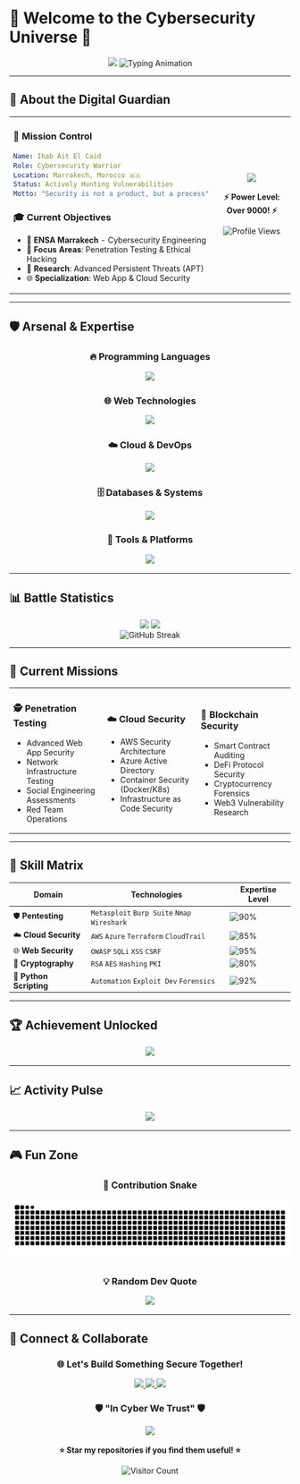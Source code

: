 # 🌟 Welcome to the Cybersecurity Universe 🌟

<div align="center">
  
  <!-- Animated Header with Gradient -->
  <img src="https://capsule-render.vercel.app/api?type=waving&color=gradient&customColorList=0,2,2,5,30&height=200&section=header&text=Ihab%20Ait%20El%20Caid&fontSize=65&fontColor=ffffff&fontAlignY=35&desc=🛡️%20Cybersecurity%20Architect%20|%20🔥%20Ethical%20Hacker%20|%20☁️%20Cloud%20Security%20Specialist&descSize=18&descAlignY=55&animation=fadeIn"/>
  
  <!-- Typing Animation Effect -->
  <img src="https://readme-typing-svg.herokuapp.com?font=Orbitron&size=30&duration=3000&pause=1000&color=00D9FF&center=true&vCenter=true&multiline=true&width=800&height=100&lines=💻+Penetration+Testing+Expert;🔐+Smart+Contract+Security+Auditor;☁️+Cloud+Infrastructure+Guardian;🚀+Next-Gen+Security+Innovator" alt="Typing Animation" />

</div>

---

## 🚀 **About the Digital Guardian**

<table align="center">
<tr>
<td width="50%">

### 🎯 **Mission Control**
```yaml
Name: Ihab Ait El Caid
Role: Cybersecurity Warrior
Location: Marrakech, Morocco 🇲🇦
Status: Actively Hunting Vulnerabilities
Motto: "Security is not a product, but a process"
```

### 🎓 **Current Objectives**
- 🏫 **ENSA Marrakech** - Cybersecurity Engineering
- 🎯 **Focus Areas**: Penetration Testing & Ethical Hacking
- 🔬 **Research**: Advanced Persistent Threats (APT)
- 🌐 **Specialization**: Web App & Cloud Security

</td>
<td width="50%">

<div align="center">
  <img src="https://github.com/mirsazzathossain/mirsazzathossain/blob/master/gifs/octocat-anime.gif" width="300"/>
  
  **⚡ Power Level: Over 9000! ⚡**
  
  <img src="https://komarev.com/ghpvc/?username=ihabaec&label=🕵️‍♂️%20Profile%20Infiltrations&color=blueviolet&style=for-the-badge&logo=github" alt="Profile Views" />
</div>

</td>
</tr>
</table>

---

## 🛡️ **Arsenal & Expertise**

<div align="center">

### 🔥 **Programming Languages**
<img src="https://skillicons.dev/icons?i=python,js,bash,solidity,c,cpp,java,go&theme=dark" />

### 🌐 **Web Technologies**
<img src="https://skillicons.dev/icons?i=nextjs,nodejs,react,django,flask,html,css,tailwind&theme=dark" />

### ☁️ **Cloud & DevOps**
<img src="https://skillicons.dev/icons?i=aws,azure,gcp,docker,kubernetes,terraform,ansible,jenkins&theme=dark" />

### 🗄️ **Databases & Systems**
<img src="https://skillicons.dev/icons?i=postgresql,mongodb,redis,mysql,elasticsearch,grafana,prometheus&theme=dark" />

### 🔧 **Tools & Platforms**
<img src="https://skillicons.dev/icons?i=linux,git,vscode,vim,figma,postman,nginx,apache&theme=dark" />

</div>

---

## 📊 **Battle Statistics**

<div align="center">
  
  <!-- GitHub Stats with Custom Theme -->
  <img src="https://github-readme-stats.vercel.app/api?username=ihabaec&show_icons=true&theme=radical&hide_border=true&bg_color=0D1117&title_color=FF6B6B&icon_color=FF6B6B&text_color=C9D1D9" height="180"/>
  
  <img src="https://github-readme-stats.vercel.app/api/top-langs/?username=ihabaec&layout=compact&theme=radical&hide_border=true&bg_color=0D1117&title_color=FF6B6B" height="180"/>

</div>

<div align="center">
  
  <!-- Enhanced Streak Stats -->
  <img src="https://streak-stats.demolab.com/?user=ihabaec&theme=highcontrast&background=0D1117&ring=FF6B6B&fire=FFD93D&currStreakNum=6AD3F0&hide_border=true&stroke=FF6B6B" alt="GitHub Streak" />
  
</div>

---

## 🎯 **Current Missions**

<table>
<tr>
<td width="33%">

### 🕵️ **Penetration Testing**
- Advanced Web App Security
- Network Infrastructure Testing
- Social Engineering Assessments
- Red Team Operations

</td>
<td width="33%">

### ☁️ **Cloud Security**
- AWS Security Architecture
- Azure Active Directory
- Container Security (Docker/K8s)
- Infrastructure as Code Security

</td>
<td width="33%">

### 🔐 **Blockchain Security**
- Smart Contract Auditing
- DeFi Protocol Security
- Cryptocurrency Forensics
- Web3 Vulnerability Research

</td>
</tr>
</table>

---

## 🌟 **Skill Matrix**

<div align="center">

| **Domain** | **Technologies** | **Expertise Level** |
|------------|------------------|-------------------|
| 🛡️ **Pentesting** | `Metasploit` `Burp Suite` `Nmap` `Wireshark` | ![90%](https://progress-bar.dev/90?color=ff6b6b) |
| ☁️ **Cloud Security** | `AWS` `Azure` `Terraform` `CloudTrail` | ![85%](https://progress-bar.dev/85?color=4ecdc4) |
| 🌐 **Web Security** | `OWASP` `SQLi` `XSS` `CSRF` | ![95%](https://progress-bar.dev/95?color=45b7d1) |
| 🔐 **Cryptography** | `RSA` `AES` `Hashing` `PKI` | ![80%](https://progress-bar.dev/80?color=f7b731) |
| 🐍 **Python Scripting** | `Automation` `Exploit Dev` `Forensics` | ![92%](https://progress-bar.dev/92?color=5f27cd) |

</div>

---

## 🏆 **Achievement Unlocked**

<div align="center">
  
  <img src="https://github-profile-trophy.vercel.app/?username=ihabaec&theme=radical&no-frame=true&no-bg=true&margin-w=4&row=2&column=4" />
  
</div>

---

## 📈 **Activity Pulse**

<div align="center">
  
  <img src="https://github-readme-activity-graph.vercel.app/graph?username=ihabaec&theme=redical&bg_color=0D1117&color=FF6B6B&line=FF6B6B&point=FFFFFF&area=true&hide_border=true" />
  
</div>

---

## 🎮 **Fun Zone**

<div align="center">

### 🐍 **Contribution Snake**
<img src="https://github.com/ihabaec/ihabaec/blob/output/github-contribution-grid-snake-dark.svg" />

### 💡 **Random Dev Quote**
<img src="https://quotes-github-readme.vercel.app/api?type=horizontal&theme=radical" />

</div>

---

## 🤝 **Connect & Collaborate**

<div align="center">

### 🌐 **Let's Build Something Secure Together!**

<a href="https://www.linkedin.com/in/ihab-ait-el-caid-654750285/">
  <img src="https://img.shields.io/badge/LinkedIn-0077B5?style=for-the-badge&logo=linkedin&logoColor=white&labelColor=0077B5" />
</a>
<a href="mailto:ihabaec@gmail.com">
  <img src="https://img.shields.io/badge/Gmail-D14836?style=for-the-badge&logo=gmail&logoColor=white&labelColor=D14836" />
</a>
<a href="https://discord.gg/yourdiscord">
  <img src="https://img.shields.io/badge/Discord-7289DA?style=for-the-badge&logo=discord&logoColor=white&labelColor=7289DA" />
</a>


</div>



<div align="center">
  
  ### 🛡️ **"In Cyber We Trust"** 🛡️
  
  <img src="https://capsule-render.vercel.app/api?type=waving&color=gradient&customColorList=0,2,2,5,30&height=120&section=footer&animation=fadeIn"/>
  
  **⭐ Star my repositories if you find them useful! ⭐**
  
  ![Visitor Count](https://profile-counter.glitch.me/ihabaec/count.svg)
  
</div>

